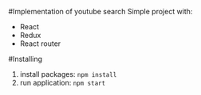 #Implementation of youtube search
Simple project with:
- React
- Redux
- React router

#Installing
1. install packages: `npm install`
2. run application: `npm start`